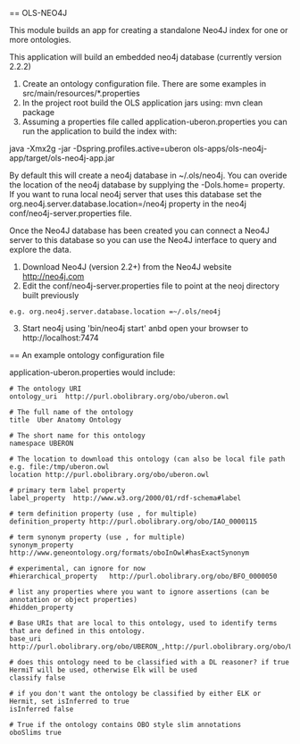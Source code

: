 == OLS-NEO4J

This module builds an app for creating a standalone Neo4J index for one or more ontologies.

This application will build an embedded neo4j database (currently version 2.2.2)

1. Create an ontology configuration file. There are some examples in src/main/resources/*.properties
2. In the project root build the OLS application jars using: mvn clean package
3. Assuming a properties file called application-uberon.properties you can run the application to build the index with: 

java -Xmx2g -jar -Dspring.profiles.active=uberon ols-apps/ols-neo4j-app/target/ols-neo4j-app.jar

By default this will create a neo4j database in ~/.ols/neo4j. You can overide the location of the neo4j database by supplying the -Dols.home=<path to neo4j database> property. If you want to runa  local neo4j server that uses this database set the
org.neo4j.server.database.location=<ols home>/neo4j property in the neo4j conf/neo4j-server.properties file. 

Once the Neo4J database has been created you can connect a Neo4J server to this database so you can use the Neo4J interface to query and explore the data.

1. Download Neo4J (version 2.2+) from the Neo4J website http://neo4j.com
2. Edit the conf/neo4j-server.properties file to point at the neoj directory built previously

```
e.g. org.neo4j.server.database.location =~/.ols/neo4j
```
3. Start neo4j using 'bin/neo4j start' anbd open your browser to http://localhost:7474

== An example ontology configuration file

application-uberon.properties would include:

```
# The ontology URI
ontology_uri  http://purl.obolibrary.org/obo/uberon.owl

# The full name of the ontology
title  Uber Anatomy Ontology

# The short name for this ontology
namespace UBERON

# The location to download this ontology (can also be local file path e.g. file:/tmp/uberon.owl
location http://purl.obolibrary.org/obo/uberon.owl

# primary term label property
label_property  http://www.w3.org/2000/01/rdf-schema#label

# term definition property (use , for multiple)
definition_property http://purl.obolibrary.org/obo/IAO_0000115

# term synonym property (use , for multiple)
synonym_property    http://www.geneontology.org/formats/oboInOwl#hasExactSynonym

# experimental, can ignore for now
#hierarchical_property   http://purl.obolibrary.org/obo/BFO_0000050

# list any properties where you want to ignore assertions (can be annotation or object properties)
#hidden_property

# Base URIs that are local to this ontology, used to identify terms that are defined in this ontology. 
base_uri    http://purl.obolibrary.org/obo/UBERON_,http://purl.obolibrary.org/obo/UBPROP_,http://purl.obolibrary.org/obo/uberon/core#

# does this ontology need to be classified with a DL reasoner? if true HermiT will be used, otherwise Elk will be used
classify false

# if you don't want the ontology be classified by either ELK or Hermit, set isInferred to true
isInferred false

# True if the ontology contains OBO style slim annotations
oboSlims true
```
